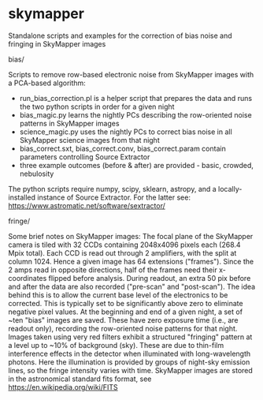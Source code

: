 # skymapper
Standalone scripts and examples for the correction of bias noise and fringing in SkyMapper images

bias/

Scripts to remove row-based electronic noise from SkyMapper images with a PCA-based algorithm:

- run_bias_correction.pl is a helper script that prepares the data and runs the two python scripts in order for a given night
- bias_magic.py learns the nightly PCs describing the row-oriented noise patterns in SkyMapper images
- science_magic.py uses the nightly PCs to correct bias noise in all SkyMapper science images from that night
- bias_correct.sxt, bias_correct.conv, bias_correct.param contain parameters controlling Source Extractor
- three example outcomes (before & after) are provided - basic, crowded, nebulosity

The python scripts require numpy, scipy, sklearn, astropy, and a locally-installed instance of Source Extractor.
For the latter see: https://www.astromatic.net/software/sextractor/


fringe/


Some brief notes on SkyMapper images:
The focal plane of the SkyMapper camera is tiled with 32 CCDs containing 2048x4096 pixels each (268.4 Mpix total).
Each CCD is read out through 2 amplifiers, with the split at column 1024. Hence a given image has 64 extensions ("frames").
Since the 2 amps read in opposite directions, half of the frames need their x-coordinates flipped before analysis.
During readout, an extra 50 pix before and after the data are also recorded ("pre-scan" and "post-scan").
The idea behind this is to allow the current base level of the electronics to be corrected.
This is typically set to be significantly above zero to eliminate negative pixel values.
At the beginning and end of a given night, a set of ~ten "bias" images are saved.
These have zero exposure time (i.e., are readout only), recording the row-oriented noise patterns for that night.
Images taken using very red filters exhibit a structured "fringing" pattern at a level up to ~10% of background (sky).
These are due to thin-film interference effects in the detector when illuminated with long-wavelength photons.
Here the illumination is provided by groups of night-sky emission lines, so the fringe intensity varies with time.
SkyMapper images are stored in the astronomical standard fits format, see https://en.wikipedia.org/wiki/FITS

 
